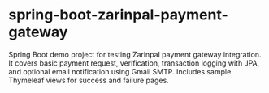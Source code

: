 # spring-boot-zarinpal-payment-gateway
Spring Boot demo project for testing Zarinpal payment gateway integration. It covers basic payment request, verification, transaction logging with JPA, and optional email notification using Gmail SMTP. Includes sample Thymeleaf views for success and failure pages.
